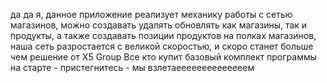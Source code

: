 да да я, данное приложение реализует механику работы с сетью магазинов, можно создавать удалять обновлять как магазины, так и продукты,
а также создавать позиции продуктов на полках магазинов, наша сеть разростается с великой скоростью, и скоро станет больше чем решение от X5 Group
Все кто купит базовый комплект программы на старте - пристегнитесь - мы взлетаеееееееееееееем
